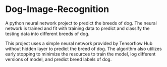 # Dog-Image-Recognition
A python neural network project to predict the breeds of dog. The neural network is trained and fit with training data to predict and classify the testing data into different breeds of dog. 

This project uses a simple neural network provided by Tensorflow Hub without hidden layer to predict the breed of dog. The algorithm also utilizes early stopping to minimize the resources to train the model, log different versions of model, and predict breed labels of dog.
